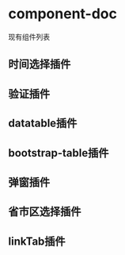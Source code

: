 # component-doc
现有组件列表

## 时间选择插件

## 验证插件

## datatable插件

## bootstrap-table插件

## 弹窗插件

## 省市区选择插件

## linkTab插件

